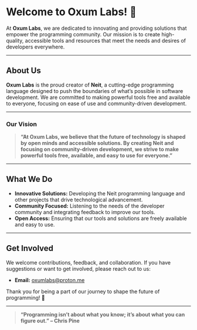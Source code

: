 # Welcome to Oxum Labs! 🚀

At **Oxum Labs**, we are dedicated to innovating and providing solutions that empower the programming community. Our mission is to create high-quality, accessible tools and resources that meet the needs and desires of developers everywhere.

---

## About Us

**Oxum Labs** is the proud creator of **Neit**, a cutting-edge programming language designed to push the boundaries of what’s possible in software development. We are committed to making powerful tools free and available to everyone, focusing on ease of use and community-driven development.

---

### Our Vision

> **“At Oxum Labs, we believe that the future of technology is shaped by open minds and accessible solutions. By creating Neit and focusing on community-driven development, we strive to make powerful tools free, available, and easy to use for everyone.”**

---

## What We Do

- **Innovative Solutions:** Developing the Neit programming language and other projects that drive technological advancement.
- **Community Focused:** Listening to the needs of the developer community and integrating feedback to improve our tools.
- **Open Access:** Ensuring that our tools and solutions are freely available and easy to use.

---

## Get Involved

We welcome contributions, feedback, and collaboration. If you have suggestions or want to get involved, please reach out to us:

- **Email:** [oxumlabs@proton.me](mailto:oxumlabs@proton.me)

Thank you for being a part of our journey to shape the future of programming! 🌟

---

> **“Programming isn’t about what you know; it’s about what you can figure out.” – Chris Pine**
